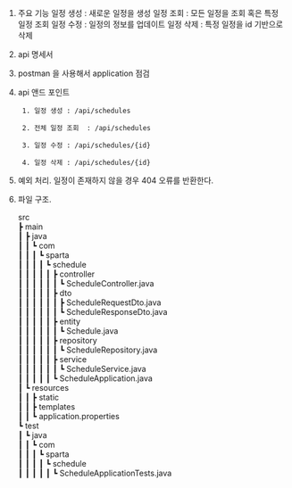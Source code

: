 1. 주요 기능
    일정 생성 : 새로운 일정을 생성
    일정 조회 : 모든 일정을 조회 혹은 특정 일정 조회
    일정 수정 : 일정의 정보를 업데이트
    일정 삭제 : 특정 일정을 id 기반으로 삭제 

2. api 명세서

3. postman 을 사용해서 application 점검
4. api 앤드 포인트

        1. 일정 생성 : /api/schedules

        2. 전체 일정 조회  : /api/schedules
        
        3. 일정 수정 : /api/schedules/{id}
        
        4. 일정 삭제 : /api/schedules/{id}
5. 예외 처리.
   일정이 존재하지 않을 경우 404 오류를 반환한다.
6. 파일 구조.

   src<br>
   ┣ main<br>
   ┃ ┣ java<br>
   ┃ ┃ ┗ com<br>
   ┃ ┃ ┃ ┗ sparta <br>
   ┃ ┃ ┃ ┃ ┗ schedule <br>
   ┃ ┃ ┃ ┃ ┃ ┣ controller <br>
   ┃ ┃ ┃ ┃ ┃ ┃ ┗ ScheduleController.java <br>
   ┃ ┃ ┃ ┃ ┃ ┣ dto <br>
   ┃ ┃ ┃ ┃ ┃ ┃ ┣ ScheduleRequestDto.java <br>
   ┃ ┃ ┃ ┃ ┃ ┃ ┗ ScheduleResponseDto.java <br>
   ┃ ┃ ┃ ┃ ┃ ┣ entity <br>
   ┃ ┃ ┃ ┃ ┃ ┃ ┗ Schedule.java <br>
   ┃ ┃ ┃ ┃ ┃ ┣ repository <br>
   ┃ ┃ ┃ ┃ ┃ ┃ ┗ ScheduleRepository.java <br>
   ┃ ┃ ┃ ┃ ┃ ┣ service <br>
   ┃ ┃ ┃ ┃ ┃ ┃ ┗ ScheduleService.java <br>
   ┃ ┃ ┃ ┃ ┃ ┗ ScheduleApplication.java <br>
   ┃ ┗ resources <br>
   ┃ ┃ ┣ static <br>
   ┃ ┃ ┣ templates <br>
   ┃ ┃ ┗ application.properties <br>
   ┗ test <br>
   ┃ ┗ java <br>
   ┃ ┃ ┗ com <br>
   ┃ ┃ ┃ ┗ sparta <br>
   ┃ ┃ ┃ ┃ ┗ schedule <br>
   ┃ ┃ ┃ ┃ ┃ ┗ ScheduleApplicationTests.java